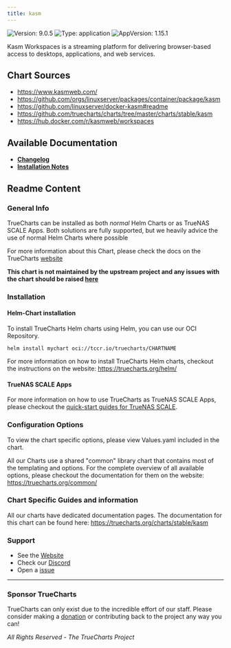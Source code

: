 ```yaml
---
title: kasm
---
```


![Version: 9.0.5](https://img.shields.io/badge/Version-9.0.5-informational?style=flat-square) ![Type: application](https://img.shields.io/badge/Type-application-informational?style=flat-square) ![AppVersion: 1.15.1](https://img.shields.io/badge/AppVersion-1.15.1-informational?style=flat-square)

Kasm Workspaces is a streaming platform for delivering browser-based access to desktops, applications, and web services.

## Chart Sources

- https://www.kasmweb.com/
- https://github.com/orgs/linuxserver/packages/container/package/kasm
- https://github.com/linuxserver/docker-kasm#readme
- https://github.com/truecharts/charts/tree/master/charts/stable/kasm
- https://hub.docker.com/r/kasmweb/workspaces

## Available Documentation

- [**Changelog**](./changelog)
- [**Installation Notes**](./installation_notes)

## Readme Content


### General Info

TrueCharts can be installed as both _normal_ Helm Charts or as TrueNAS SCALE Apps.
Both solutions are fully supported, but we heavily advice the use of normal Helm Charts where possible

For more information about this Chart, please check the docs on the TrueCharts [website](https://truecharts.org/charts/stable/kasm)

**This chart is not maintained by the upstream project and any issues with the chart should be raised [here](https://github.com/truecharts/charts/issues/new/choose)**

### Installation

#### Helm-Chart installation

To install TrueCharts Helm charts using Helm, you can use our OCI Repository.

`helm install mychart oci://tccr.io/truecharts/CHARTNAME`

For more information on how to install TrueCharts Helm charts, checkout the instructions on the website: https://truecharts.org/helm/


#### TrueNAS SCALE Apps

For more information on how to use TrueCharts as TrueNAS SCALE Apps, please checkout the [quick-start guides for TrueNAS SCALE](https://truecharts.org/scale/guides/scale-intro).

### Configuration Options

To view the chart specific options, please view Values.yaml included in the chart.

All our Charts use a shared "common" library chart that contains most of the templating and options.
For the complete overview of all available options, please checkout the documentation for them on the website: https://truecharts.org/common/

### Chart Specific Guides and information

All our charts have dedicated documentation pages.
The documentation for this chart can be found here:
https://truecharts.org/charts/stable/kasm

### Support


- See the [Website](https://truecharts.org)
- Check our [Discord](https://discord.gg/tVsPTHWTtr)
- Open a [issue](https://github.com/truecharts/charts/issues/new/choose)

---

### Sponsor TrueCharts

TrueCharts can only exist due to the incredible effort of our staff.
Please consider making a [donation](https://truecharts.org/general/sponsor) or contributing back to the project any way you can!

_All Rights Reserved - The TrueCharts Project_
